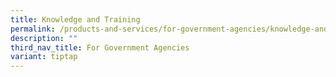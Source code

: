 ```yaml
---
title: Knowledge and Training
permalink: /products-and-services/for-government-agencies/knowledge-and-training/
description: ""
third_nav_title: For Government Agencies
variant: tiptap
---
```

